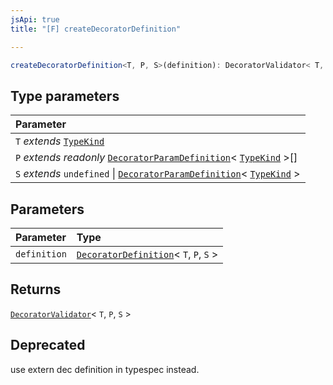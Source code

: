 ```yaml
---
jsApi: true
title: "[F] createDecoratorDefinition"

---
```

```ts
createDecoratorDefinition<T, P, S>(definition): DecoratorValidator< T, P, S >
```

## Type parameters

| Parameter |
| :------ |
| `T` *extends* [`TypeKind`](Type.TypeKind.md) |
| `P` *extends* *readonly* [`DecoratorParamDefinition`](Interface.DecoratorParamDefinition.md)< [`TypeKind`](Type.TypeKind.md) \>[] |
| `S` *extends* `undefined` \| [`DecoratorParamDefinition`](Interface.DecoratorParamDefinition.md)< [`TypeKind`](Type.TypeKind.md) \> |

## Parameters

| Parameter | Type |
| :------ | :------ |
| `definition` | [`DecoratorDefinition`](Interface.DecoratorDefinition.md)< `T`, `P`, `S` \> |

## Returns

[`DecoratorValidator`](Interface.DecoratorValidator.md)< `T`, `P`, `S` \>

## Deprecated

use extern dec definition in typespec instead.
